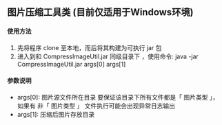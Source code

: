 ## 图片压缩工具类 (目前仅适用于Windows环境)

#### 使用方法
1. 先将程序 clone 至本地，而后将其构建为可执行 jar 包
2. 进入到和 CompressImageUtil.jar 同级目录下 ，使用命令:  java -jar CompressImageUtil.jar args[0] args[1]

#### 参数说明
* args[0]: 图片源文件所在目录 要保证该目录下所有文件都是「 图片类型 」，如果有 非「 图片类型 」 文件执行可能会出现异常日志输出  
* args[1]: 压缩后图片存放目录
